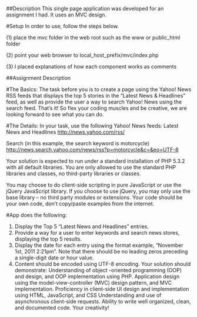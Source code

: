 ##Description
This single page application was developed for an assignment I had. It uses an MVC design.

#Setup
In order to use, follow the steps below.

(1) place the mvc folder in the web root such as the www or public_html folder

(2) point your web browser to local_host_prefix/mvc/index.php

(3) I placed explanations of how each component works
as comments

##Assignment Description

#The Basics:
The task before you is to create a page using the Yahoo! News RSS feeds that displays the top 5 stories in the “Latest News & Headlines” feed, as well as provide the user a way to search Yahoo! News using the search feed.  That’s it!  So flex your coding muscles and be creative, we are looking forward to see what you can do.

#The Details:
In your task, use the following Yahoo! News feeds:
Latest News and Headlines
http://news.yahoo.com/rss/

Search (in this example, the search keyword is motorcycle)
	http://news.search.yahoo.com/news/rss?p=motorcycle&c=&eo=UTF-8

Your solution is expected to run under a standard installation of PHP 5.3.2 with all default libraries.  You are only allowed to use the standard PHP libraries and classes, no third-party libraries or classes.

You may choose to do client-side scripting in pure JavaScript or use the jQuery JavaScript library.  If you choose to use jQuery, you may only use the base library – no third party modules or extensions.
Your code should be your own code, don’t copy/paste examples from the internet.

#App does the following:
1. Display the Top 5 “Latest News and Headlines” entries.
2. Provide a way for a user to enter keywords and search news stores, displaying the top 5 results.
3. Display the date for each entry using the format example, “November 1st, 2011 2:21pm”.  Note that there should be no leading zeros preceding a single-digit date or hour value.
4. Content should be encoded using UTF-8 encoding.
Your solution should demonstrate:
Understanding of object -oriented programming (OOP) and design, and OOP implementation using PHP.
Application design using the model-view-controller (MVC) design pattern, and MVC implementation.
Proficiency in client-side UI design and implementation using HTML, JavaScript, and CSS
Understanding and use of asynchronous client-side requests.
Ability to write well organized, clean, and documented code.
Your creativity!


